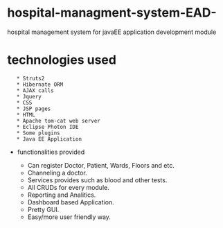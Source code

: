 # hospital-managment-system-EAD-
hospital management system for javaEE application development module

  # technologies used
  
       * Struts2
       * Hibernate ORM
       * AJAX calls
       * Jquery
       * CSS
       * JSP pages  
       * HTML
       * Apache tom-cat web server
       * Eclipse Photon IDE
       * Some plugins
       * Java EE Application
       
  - functionalities provided
      
      * Can register Doctor, Patient, Wards, Floors and etc.
      * Channeling a doctor.
      * Services provides  such as blood and other tests.
      * All CRUDs for every module.
      * Reporting and Analitics. 
      * Dashboard based Application.
      * Pretty GUI.
      * Easy/more user friendly way.
       
